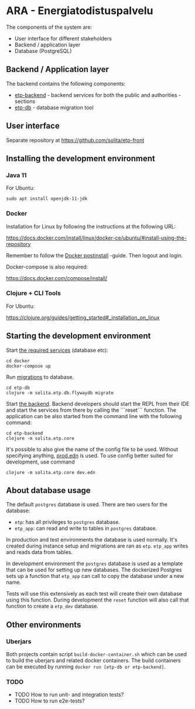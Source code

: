 ARA - Energiatodistuspalvelu
===

The components of the system are:
- User interface for different stakeholders
- Backend / application layer
- Database (PostgreSQL)

Backend / Application layer
--------------
The backend contains the following components:
- [etp-backend](/etp-backend) - backend services for both the public and
  authorities -sections
- [etp-db](/etp-db) - database migration tool

User interface
---------------

Separate repository at https://github.com/solita/etp-front

Installing the development environment
-----------------------------

### Java 11

For Ubuntu:

    sudo apt install openjdk-11-jdk

### Docker

Installation for Linux by following the instructions at the following URL:

https://docs.docker.com/install/linux/docker-ce/ubuntu/#install-using-the-repository

Remember to follow the
[Docker postinstall](https://docs.docker.com/install/linux/linux-postinstall/)
-guide. Then logout and login.

Docker-compose is also required:

https://docs.docker.com/compose/install/

### Clojure + CLI Tools

For Ubuntu:

https://clojure.org/guides/getting_started#_installation_on_linux

Starting the development environment
--------------------------------

Start [the required services](/docker) (database etc):

    cd docker
    docker-compose up

Run [migrations](/etp-db) to database.

    cd etp-db
    clojure -m solita.etp.db.flywaydb migrate

Start [the backend](/etp-backend). Backend developers should start the REPL from
their IDE and start the services from there by calling the ´´´reset´´´ function.
The application can be also started from the command line with the following
command:

    cd etp-backend
    clojure -m solita.etp.core

It's possible to also give the name of the config file to be used. Without
specifying anything, [prod.edn](/etp-backend/src/main/resources/prod.edn) is
used. To use config better suited for development, use command

    clojure -m solita.etp.core dev.edn

About database usage
--------------------

The default ```postgres``` database is used. There are two users for the
database:

 * ```etp```: has all privileges to ```postgres``` database.
 * ```etp_app```: can read and write to tables in ```postgres``` database.

In production and test environments the database is used normally. It's created
during instance setup and migrations are ran as ```etp```. ```etp_app```
writes and reads data from tables.

In development environment the ```postgres``` database is used as a template
that can be used for setting up new databases. The dockerized Postgres sets up
a function that ```etp_app``` can call to copy the database under a new name.

Tests will use this extensively as each test will create their own database
using this function. During development the ```reset``` function will also
call that function to create a ```etp_dev``` database.

Other environments
---

### Uberjars

Both projects contain script ```build-docker-container.sh``` which can be
used to build the uberjars and related docker containers. The build containers
can be executed by running ```docker run [etp-db or etp-backend]```.

### TODO

 * TODO How to run unit- and integration tests?
 * TODO How to run e2e-tests?
